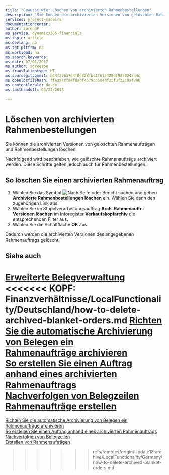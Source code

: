 ```yaml
---
title: "Gewusst wie: Löschen von archivierten Rahmenbestellungen"
description: "Sie können die archivierten Versionen von gelöschten Rahmenaufträgen und Rahmenbestellungen löschen."
services: project-madeira
documentationcenter: 
author: SorenGP
ms.service: dynamics365-financials
ms.topic: article
ms.devlang: na
ms.tgt_pltfrm: na
ms.workload: na
ms.search.keywords: 
ms.date: 07/01/2017
ms.author: sgroespe
ms.translationtype: HT
ms.sourcegitcommit: b34f276a764f0e828fbc1f015429df9852242a4c
ms.openlocfilehash: ffe294cf84fdabf4579cd504bf25f3f22c0af9e6
ms.contentlocale: de-de
ms.lasthandoff: 03/22/2018

---
```

# <a name="delete-archived-blanket-orders"></a>Löschen von archivierten Rahmenbestellungen
Sie können die archivierten Versionen von gelöschten Rahmenaufträgen und Rahmenbestellungen löschen.  

Nachfolgend wird beschrieben, wie gelöschte Rahmenaufträge archiviert werden. Diese Schritte gelten jedoch auch für Rahmenbestellungen.  

## <a name="to-delete-an-archived-blanket-order"></a>So löschen Sie einen archivierten Rahmenauftrag  

1.  Wählen Sie das Symbol ![Nach Seite oder Bericht suchen](../../media/ui-search/search_small.png "Nach Seite oder Bericht suchen") und geben **Archivierte Rahmenbestellungen löschen** ein. Wählen Sie dann den zugehörigen Link aus.  
2.  Wählen Sie im Stapelverarbeitungsauftrag **Arch. Rahmenauftr.-Versionen löschen** im Inforegister **Verkaufskopfarchiv** die entsprechenden Filter aus.  
3.  Wählen Sie die Schaltfläche **OK** aus.  

Dadurch werden die archivierten Versionen des angegebenen Rahmenauftrags gelöscht.  

## <a name="see-also"></a>Siehe auch  
 [Erweiterte Belegverwaltung](enhanced-document-management.md)   
<<<<<<< KOPF: Finanzverhältnisse/LocalFunctionality/Deutschland/how-to-delete-archived-blanket-orders.md [Richten Sie die automatische Archivierung von Belegen ein](how-to-set-up-automatic-archiving-of-documents.md)   
 [Rahmenaufträge archivieren](how-to-archive-blanket-orders.md)   
 [So erstellen Sie einen Auftrag anhand eines archivierten Rahmenauftrags](how-to-create-an-order-from-an-archived-blanket-order.md)   
 [Nachverfolgen von Belegzeilen](how-to-track-document-lines.md)  
 [Rahmenaufträge erstellen](../../sales-how-to-create-blanket-sales-orders.md)
=======
 [Richten Sie die automatische Archivierung von Belegen ein](how-to-set-up-automatic-archiving-of-documents.md)   
 [Rahmenaufträge archivieren](how-to-archive-blanket-orders.md)   
 [So erstellen Sie einen Auftrag anhand eines archivierten Rahmenauftrags](how-to-create-an-order-from-an-archived-blanket-order.md)   
 [Nachverfolgen von Belegzeilen](how-to-track-document-lines.md)  
 [Erstellen von Rahmenaufträgen](../../sales-how-to-create-blanket-sales-orders.md) 
>>>>>>> refs/remotes/origin/Update13:archive/LocalFunctionality/Germany/how-to-delete-archived-blanket-orders.md

